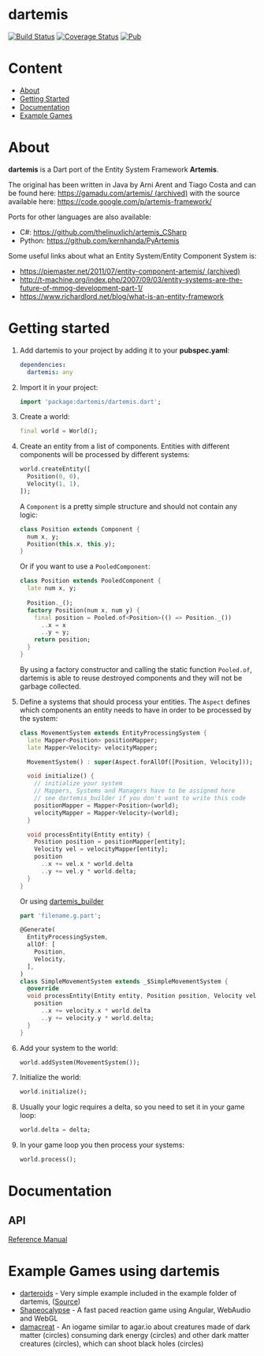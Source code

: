 dartemis
========
[![Build Status](https://github.com/denniskaselow/dartemis/actions/workflows/dart.yml/badge.svg)](https://github.com/denniskaselow/dartemis/actions/workflows/dart.yml)
[![Coverage Status](https://coveralls.io/repos/github/denniskaselow/dartemis/badge.svg?branch=master)](https://coveralls.io/github/denniskaselow/dartemis?branch=master)
[![Pub](https://img.shields.io/pub/v/dartemis.svg)](https://pub.dartlang.org/packages/dartemis)

Content
=======
* [About](#about)
* [Getting Started](#getting-started)
* [Documentation](#documentation)
* [Example Games](#example-games-using-dartemis)

About
=====
**dartemis** is a Dart port of the Entity System Framework **Artemis**.

The original has been written in Java by Arni Arent and Tiago Costa and can be found here: 
[https://gamadu.com/artemis/ (archived)](https://archive.is/1xRWW) with the source available here: 
https://code.google.com/p/artemis-framework/

Ports for other languages are also available:

* C#: https://github.com/thelinuxlich/artemis_CSharp
* Python: https://github.com/kernhanda/PyArtemis

Some useful links about what an Entity System/Entity Component System is:

* [https://piemaster.net/2011/07/entity-component-artemis/ (archived)](https://archive.ph/yGyxW)
* http://t-machine.org/index.php/2007/09/03/entity-systems-are-the-future-of-mmog-development-part-1/
* https://www.richardlord.net/blog/what-is-an-entity-framework

Getting started
===============
1. Add dartemis to your project by adding it to your **pubspec.yaml**:

   ```yaml
   dependencies:
     dartemis: any
   ```

2. Import it in your project:

   ```dart
   import 'package:dartemis/dartemis.dart';
   ```
3. Create a world:

   ```dart
   final world = World();
   ```
4. Create an entity from a list of components. Entities with different components will be processed by different systems:

   ```dart
   world.createEntity([
     Position(0, 0), 
     Velocity(1, 1),
   ]);
   ```
   A `Component` is a pretty simple structure and should not contain any logic:

   ```dart
   class Position extends Component {
     num x, y;
     Position(this.x, this.y);
   }
   ```
   Or if you want to use a `PooledComponent`:

   ```dart
   class Position extends PooledComponent {
     late num x, y;
    
     Position._();
     factory Position(num x, num y) {
       final position = Pooled.of<Position>(() => Position._())
         ..x = x
         ..y = y;
       return position;
     }
   }
   ```
   By using a factory constructor and calling the static function `Pooled.of`, dartemis is able to reuse destroyed components and they will not be garbage collected.

5. Define a systems that should process your entities. The `Aspect` defines which components an entity needs to have in order to be processed by the system:

   ```dart
   class MovementSystem extends EntityProcessingSystem {
     late Mapper<Position> positionMapper;
     late Mapper<Velocity> velocityMapper;

     MovementSystem() : super(Aspect.forAllOf([Position, Velocity]));

     void initialize() {
       // initialize your system
       // Mappers, Systems and Managers have to be assigned here
       // see dartemis_builder if you don't want to write this code
       positionMapper = Mapper<Position>(world);
       velocityMapper = Mapper<Velocity>(world);
     }

     void processEntity(Entity entity) {
       Position position = positionMapper[entity];
       Velocity vel = velocityMapper[entity];
       position
         ..x += vel.x * world.delta
         ..y += vel.y * world.delta;
     }
   }
   ```
   Or using [dartemis_builder](https://pub.dev/packages/dartemis_builder)   
   
   ```dart
   part 'filename.g.part';
   
   @Generate(
     EntityProcessingSystem,
     allOf: [
       Position,
       Velocity,
     ],
   )
   class SimpleMovementSystem extends _$SimpleMovementSystem {
     @override
     void processEntity(Entity entity, Position position, Velocity velocity) {    
       position
         ..x += velocity.x * world.delta
         ..y += velocity.y * world.delta;
     }
   }
   ```
6. Add your system to the world:

   ```dart
   world.addSystem(MovementSystem());
   ```
7. Initialize the world:

   ```dart
   world.initialize();   
   ```
8. Usually your logic requires a delta, so you need to set it in your game loop:

   ```dart
   world.delta = delta;
   ```
9. In your game loop you then process your systems:

   ```dart
   world.process();
   ```

Documentation
=============
API
---
[Reference Manual](https://pub.dartlang.org/documentation/dartemis/latest/index.html)

Example Games using dartemis
============================
* [darteroids](https://denniskaselow.github.io/dartemis/example/darteroids/web/darteroids.html) - Very simple example included in the example folder of dartemis, ([Source](https://github.com/denniskaselow/dartemis/tree/master/example/web))
* [Shapeocalypse](https://isowosi.itch.io/shapeocalypse/) - A fast paced reaction game using 
  Angular, WebAudio and WebGL
* [damacreat](https://isowosi.itch.io/damacreat) - An iogame similar to agar.io about creatures 
  made of dark matter (circles) consuming dark energy (circles) and other dark matter creatures (circles), which can shoot black holes (circles)
